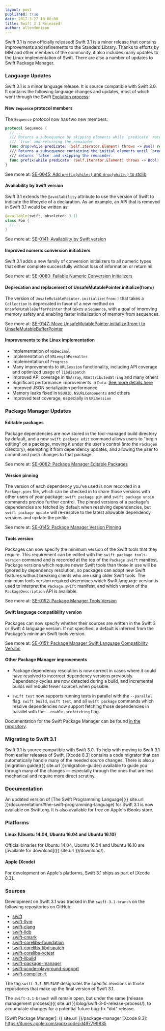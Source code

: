 ```yaml
---
layout: post
published: true
date: 2017-3-27 10:00:00
title: Swift 3.1 Released!
author: allendenison
---
```


Swift 3.1 is now officially released!  Swift 3.1 is a minor release that contains improvements and refinements to the Standard Library. Thanks to efforts by IBM and other members of the community, it also includes many updates to the Linux implementation of Swift.  There are also a number of updates to Swift Package Manager.  

### Language Updates
Swift 3.1 is a minor language release.  It is source compatible with Swift 3.0.  It contains the following language changes and updates, most of which went through the Swift [Evolution process](https://swift.org/contributing/#participating-in-the-swift-evolution-process):

#### New `Sequence` protocol members

The `Sequence` protocol now has two new members:

~~~swift
protocol Sequence {
  // ...
  /// Returns a subsequence by skipping elements while `predicate` returns
  /// `true` and returning the remainder.
  func drop(while predicate: (Self.Iterator.Element) throws -> Bool) rethrows -> Self.SubSequence
  /// Returns a subsequence containing the initial elements until `predicate`
  /// returns `false` and skipping the remainder.
  func prefix(while predicate: (Self.Iterator.Element) throws -> Bool) rethrows -> Self.SubSequence
}
~~~

See more at: [SE-0045: Add `prefix(while:)` and `drop(while:)` to stdlib](https://github.com/apple/swift-evolution/blob/master/proposals/0045-scan-takewhile-dropwhile.md)

#### Availability by Swift version
Swift 3.1 extends the `@availability` attribute to use the version of Swift to indicate the lifecycle of a declaration.  As an example, an API that is removed in Swift 3.1 would be written as:

~~~swift
@available(swift, obsoleted: 3.1)
class Foo {
  //...
}
~~~

See more at: [SE-0141: Availability by Swift version](https://github.com/apple/swift-evolution/blob/master/proposals/0141-available-by-swift-version.md)

#### Improved numeric conversion initializers
 Swift 3.1 adds a new family of conversion initializers to all numeric types that either complete successfully without loss of information or return nil.

See more at: [SE-0080: Failable Numeric Conversion Initializers](https://github.com/apple/swift-evolution/blob/master/proposals/0080-failable-numeric-initializers.md)

#### Deprecation and replacement of UnsafeMutablePointer.initialize(from:)
The version of `UnsafeMutablePointer.initialize(from:)` that takes a `Collection` is deprecated in favor of a new method on `UnsafeMutableBufferPointer` that takes a `Sequence`, with a goal of improving memory safety and enabling faster initialization of memory from sequences.

See more at: [SE-0147: Move UnsafeMutablePointer.initialize(from:) to UnsafeMutableBufferPointer](https://github.com/apple/swift-evolution/blob/master/proposals/0147-move-unsafe-initialize-from.md)

#### Improvements to the Linux implementation

* Implementation of `NSDecimal`
* Implementation of `NSLengthFormatter`
* Implementation of `Progress`
* Many improvements to `URLSession` functionality, including API coverage and optimized usage of `libdispatch`  
* Improved API coverage in `NSArray`, `NSAttributedString` and many others
* Significant performance improvements in `Data`. [See more details here](https://github.com/apple/swift-corelibs-foundation/blob/master/Docs/Performance%20Refinement%20of%20Data.md)
* Improved JSON serialization performance
* Memory leaks fixed in `NSUUID`, `NSURLComponents` and others
* Improved test coverage, especially in `URLSession`

### Package Manager Updates

#### Editable packages

Package dependencies are now stored in the tool-managed build directory by default, and a new `swift package edit` command allows users to "begin editing" on a package, moving it under the user's control (into the `Packages` directory), exempting it from dependency updates, and allowing the user to commit and push changes to that package.

See more at: [SE-0082: Package Manager Editable Packages](https://github.com/apple/swift-evolution/blob/master/proposals/0082-swiftpm-package-edit.md)

#### Version pinning

The version of each dependency you've used is now recorded in a `Package.pins` file, which can be checked in to share those versions with other users of your package; `swift package pin` and `swift package unpin` commands provide further control. The pinned versions of a package's dependencies are fetched by default when resolving dependencies, but `swift package update` will re-resolve to the latest allowable dependency versions and update the pinfile.

See more at: [SE-0145: Package Manager Version Pinning](https://github.com/apple/swift-evolution/blob/master/proposals/0145-package-manager-version-pinning.md)

#### Tools version

Packages can now specify the minimum version of the Swift tools that they require. This requirement can be edited with the `swift package tools-version` command and is recorded at the top of the `Package.swift` manifest. Package versions which require newer Swift tools than those in use will be ignored by dependency resolution, so packages can adopt new Swift features without breaking clients who are using older Swift tools. The minimum tools version required determines which Swift language version is used to interpret the `Package.swift` manifest, and which version of the `PackageDescription` API is available.

See more at: [SE-0152: Package Manager Tools Version](https://github.com/apple/swift-evolution/blob/master/proposals/0152-package-manager-tools-version.md)

#### Swift language compatibility version

Packages can now specify whether their sources are written in the Swift 3 or Swift 4 language version. If not specified, a default is inferred from the Package's minimum Swift tools version.

See more at: [SE-0151: Package Manager Swift Language Compatibility Version](https://github.com/apple/swift-evolution/blob/master/proposals/0151-package-manager-swift-language-compatibility-version.md)

#### Other Package Manager improvements

* Package dependency resolution is now correct in cases where it could have resolved to incorrect dependency versions previously. Dependency cycles are now detected during a build, and incremental builds will rebuild fewer sources when possible.

* `swift test` now supports running tests in parallel with the `--parallel` flag. `swift build`, `swift test`, and all `swift package` commands which resolve dependencies now support fetching those dependencies in parallel with the `--enable-prefetching` flag.

Documentation for the Swift Package Manager can be found [in the repository](https://github.com/apple/swift-package-manager/tree/swift-3.1-branch/Documentation).


### Migrating to Swift 3.1
Swift 3.1 is source compatible with Swift 3.0.  To help with moving to Swift 3.1 from earlier releases of Swift, [Xcode 8.3] contains a code migrator that can automatically handle many of the needed source changes.  There is also a [migration guide]({{ site.url }}/migration-guide/) available to guide you through many of the changes — especially through the ones that are less mechanical and require more direct scrutiny.

### Documentation
An updated version of [The Swift Programming Language]({{ site.url }}/documentation/#the-swift-programming-language) for Swift 3.1 is now available on Swift.org.  It is also available for free on Apple's iBooks store.

### Platforms

#### Linux (Ubuntu 14.04, Ubuntu 16.04 and Ubuntu 16.10)

Official binaries for Ubuntu 14.04, Ubuntu 16.04 and Ubuntu 16.10 are [available for download]({{ site.url }}/download/).

#### Apple (Xcode)
For development on Apple's platforms, Swift 3.1 ships as part of [Xcode 8.3].

### Sources
Development on Swift 3.1 was tracked in the `swift-3.1-branch` on the following repositories on GitHub:

* [swift](https://github.com/apple/swift)
* [swift-llvm](https://github.com/apple/swift-llvm)
* [swift-clang](https://github.com/apple/swift-clang)
* [swift-lldb](https://github.com/apple/swift-lldb)
* [swift-cmark](https://github.com/apple/swift-cmark)
* [swift-corelibs-foundation](https://github.com/apple/swift-corelibs-foundation)
* [swift-corelibs-libdispatch](https://github.com/apple/swift-corelibs-libdispatch)
* [swift-corelibs-xctest](https://github.com/apple/swift-corelibs-xctest)
* [swift-llbuild](https://github.com/apple/swift-llbuild)
* [swift-package-manager](https://github.com/apple/swift-package-manager)
* [swift-xcode-playground-support](https://github.com/apple/swift-xcode-playground-support)
* [swift-compiler-rt](https://github.com/apple/swift-compiler-rt)

The tag `swift-3.1-RELEASE` designates the specific revisions in those repositories that make up the final version of Swift 3.1.

The `swift-3.1-branch` will remain open, but under the same [release management process]({{ site.url }}/blog/swift-3-0-release-process/), to accumulate changes for a potential future bug-fix "dot" release.

[Swift Package Manager]: {{ site.url }}/package-manager
[Xcode 8.3]: https://itunes.apple.com/app/xcode/id497799835

